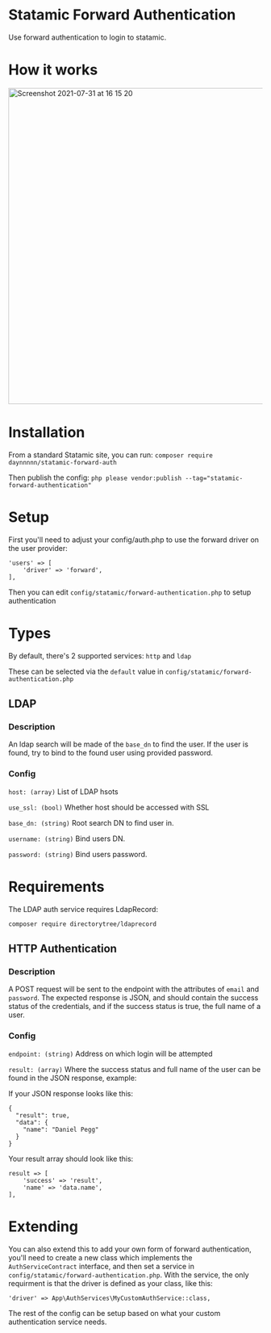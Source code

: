 # Statamic Forward Authentication

Use forward authentication to login to statamic.

# How it works

<img width="626" alt="Screenshot 2021-07-31 at 16 15 20" src="https://user-images.githubusercontent.com/25618897/127768699-676427d7-2985-4dab-aaac-22e3fa498b8a.png">

# Installation

From a standard Statamic site, you can run:
`composer require daynnnnn/statamic-forward-auth`

Then publish the config:
`php please vendor:publish --tag="statamic-forward-authentication"`

# Setup

First you'll need to adjust your config/auth.php to use the forward driver on the user provider:

```
'users' => [
    'driver' => 'forward',
],
```

Then you can edit `config/statamic/forward-authentication.php` to setup authentication

# Types

By default, there's 2 supported services: `http` and `ldap`

These can be selected via the `default` value in `config/statamic/forward-authentication.php`

## LDAP

### Description

An ldap search will be made of the `base_dn` to find the user. If the user is found, try to bind to the found user using provided password.

### Config

`host: (array)` List of LDAP hsots

`use_ssl: (bool)` Whether host should be accessed with SSL

`base_dn: (string)` Root search DN to find user in.

`username: (string)` Bind users DN.

`password: (string)` Bind users password.

# Requirements

The LDAP auth service requires LdapRecord:

`composer require directorytree/ldaprecord`

## HTTP Authentication

### Description

A POST request will be sent to the endpoint with the attributes of `email` and `password`. The expected response is JSON, and should contain the success status of the credentials, and if the success status is true, the full name of a user. 

### Config

`endpoint: (string)` Address on which login will be attempted

`result: (array)` Where the success status and full name of the user can be found in the JSON response, example:

If your JSON response looks like this:

```
{
  "result": true,
  "data": {
    "name": "Daniel Pegg"
  }
}
```

Your result array should look like this:

```
result => [
    'success' => 'result',
    'name' => 'data.name',
],
```

# Extending

You can also extend this to add your own form of forward authentication, you'll need to create a new class which implements the `AuthServiceContract` interface, and then set a service in `config/statamic/forward-authentication.php`. With the service, the only requirment is that the driver is defined as your class, like this:

`'driver' => App\AuthServices\MyCustomAuthService::class,`

The rest of the config can be setup based on what your custom authentication service needs.
